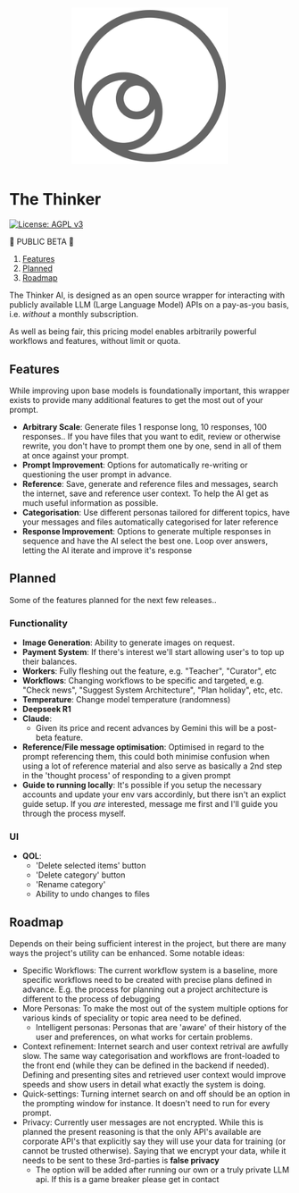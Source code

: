 <h1 align="center">
    <a href="https://thethinkerai.com/">
        <img src="FrontEnd/public/ThinkerLogo.png" style="width:280px; height:auto;" alt="ThinkerAI Logo">
    </a>
</h1>

# The Thinker

[![License: AGPL v3](https://img.shields.io/badge/License-AGPL%20v3-blue.svg)](https://www.gnu.org/licenses/agpl-3.0)

🚧 PUBLIC BETA 🚧

1. [Features](#features)
2. [Planned](#planned)
3. [Roadmap](#roadmap)

The Thinker AI, is designed as an open source wrapper for interacting with publicly available LLM (Large Language Model) 
APIs on a pay-as-you basis, i.e. *without* a monthly subscription.

As well as being fair, this pricing model enables arbitrarily powerful workflows and features, without limit or quota.


## Features

While improving upon base models is foundationally important, this wrapper exists to provide many additional features to
get the most out of your prompt.

- **Arbitrary Scale**: Generate files 1 response long, 10 responses, 100 responses.. If you have files that you want to edit, 
  review or otherwise rewrite, you don't have to prompt them one by one, send in all of them at once against your prompt.
- **Prompt Improvement**: Options for automatically re-writing or questioning the user prompt in advance.
- **Reference**: Save, generate and reference files and messages, search the internet, save and reference user context. To help the
  AI get as much useful information as possible.
- **Categorisation**: Use different personas tailored for different topics, have your messages and files automatically 
 categorised for later reference
- **Response Improvement**: Options to generate multiple responses in sequence and have the AI select the best one. Loop 
  over answers, letting the AI iterate and improve it's response

## Planned

Some of the features planned for the next few releases..

### Functionality

- **Image Generation**: Ability to generate images on request.
- **Payment System**: If there's interest we'll start allowing user's to top up their balances.
- **Workers**: Fully fleshing out the feature, e.g. "Teacher", "Curator", etc
- **Workflows**: Changing workflows to be specific and targeted, e.g. "Check news", "Suggest System Architecture", "Plan holiday", etc, etc.
- **Temperature**: Change model temperature (randomness)
- **Deepseek R1**
- **Claude**:
  - Given its price and recent advances by Gemini this will be a post-beta feature.
- **Reference/File message optimisation**: Optimised in regard to the prompt referencing them, this could both minimise
  confusion when using a lot of reference material and also serve as basically a 2nd step in the 'thought process' of responding
  to a given prompt
- **Guide to running locally**: It's possible if you setup the necessary accounts and update your env vars accordinly, but there isn't an explict guide setup. If you *are* interested, message me first and I'll guide you through the process myself.

### UI

- **QOL**:
  - 'Delete selected items' button
  - 'Delete category' button
  - 'Rename category'
  - Ability to undo changes to files


## Roadmap

Depends on their being sufficient interest in the project, but there are many ways the project's utility can be enhanced.
Some notable ideas:

- Specific Workflows: The current workflow system is a baseline, more specific workflows need to be created with precise
  plans defined in advance. E.g. the process for planning out a project architecture is different to the process of debugging
- More Personas: To make the most out of the system multiple options for various kinds of speciality or topic area need 
  to be defined.
  - Intelligent personas: Personas that are 'aware' of their history of the user and preferences, on what works for 
    certain problems.
- Context refinement: Internet search and user context retrival are awfully slow. The same way categorisation and workflows
  are front-loaded to the front end (while they can be defined in the backend if needed). Defining and presenting sites
  and retrieved user context would improve speeds and show users in detail what exactly the system is doing.
- Quick-settings: Turning internet search on and off should be an option in the prompting window for instance. It 
  doesn't need to run for every prompt.
- Privacy: Currently user messages are not encrypted. While this is planned the present reasoning is that the only API's
  available are corporate API's that explicitly say they will use your data for training (or cannot be trusted otherwise).
  Saying that we encrypt your data, while it needs to be sent to these 3rd-parties is **false privacy**
  - The option will be added after running our own or a truly private LLM api. If this is a game breaker please get in 
    contact


